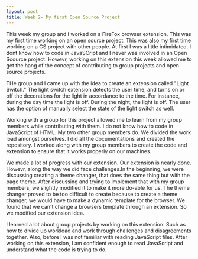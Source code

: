 ```yaml
---
layout: post
title: Week 2- My first Open Source Project
---
```


This week my group and I worked on a FireFox browser extension. This was my first time working on an open source project. This was also my first time working on a CS project with other people. At first I was a little intimidated. I dont know how to code in JavaSCript and I never was involved in an Open Scource project. Howevr, working on this extension this week allowed me to get the hang of the concept of contributing to group projects and open source projects.

THe group and I came up with the idea to create an extension called "Light Switch."  The light switch extension detects the user time, and turns on or off the decorations for the light in accordance to the time. For instance, during the day time the light is off. During the night, the light is off. The user has the option of manually select the state of the light switch as well. 

Working with a group for this project allowed me to learn from my group members while contributing with them. I do not know how to code in JavaScript of HTML. My two other group members do. We divided the work load amongst ourselves. I did all the documentations and created the repository. I worked along with my group members to create the code and extension to ensure that it works properly on our machines. 

We made a lot of progress with our extension. Our extension is nearly done. Howevr, along the way we did face challenges.In the beginning, we were discussing creating a theme changer, that does the same thing but with the page theme. After discussing and trying to implement that with my group members, we slightly modified it to make it more do-able for us. The theme changer proved to be too difficult to create because to create a theme changer, we would have to make a dynamic template for the browser. We found that we can't change a browsers template through an extension. So we modified our extension idea.

I learned a lot about group projects by working on this extension. Such as how to divide up workload and work through challenges and disagreements together. Also, before I was not familiar with reading JavaScript files. After working on this extension, I am confident enough to read JavaScript and understand what the code is trying to do. 
